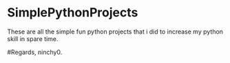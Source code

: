 # SimplePythonProjects

These are all the simple fun python projects 
that i did to increase my python skill in spare time.

#Regards,
ninchy0.